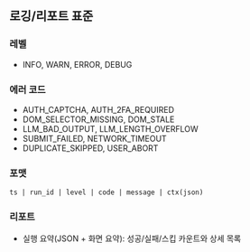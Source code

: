## 로깅/리포트 표준

### 레벨
- INFO, WARN, ERROR, DEBUG

### 에러 코드
- AUTH_CAPTCHA, AUTH_2FA_REQUIRED
- DOM_SELECTOR_MISSING, DOM_STALE
- LLM_BAD_OUTPUT, LLM_LENGTH_OVERFLOW
- SUBMIT_FAILED, NETWORK_TIMEOUT
- DUPLICATE_SKIPPED, USER_ABORT

### 포맷
`ts | run_id | level | code | message | ctx(json)`

### 리포트
- 실행 요약(JSON + 화면 요약): 성공/실패/스킵 카운트와 상세 목록

